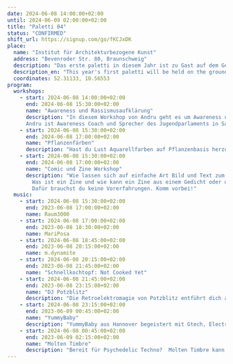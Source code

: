 ```yaml
---
date: 2024-06-08 14:00:00+02:00
until: 2024-06-09 02:00:00+02:00
title: "Paletti 04"
status: "CONFIRMED"
shift_url: https://signup.com/go/fKCJxDK
place:
  name: "Institut für Architekturbezogene Kunst"
  address: "Bevenroder Str. 80, Braunschweig"
  description: "Das erste paletti in diesem Jahr ist zu Gast auf dem Gelände des Institut für Architekturbezogene Kunst im Querumer Forst."
  description_en: "This year's first paletti will be held on the grounds of the Institute of Architecture Related Art in Querumer Forst."
  coordinates: 52.31133, 10.56553
program:
  workshops:
    - start: 2024-06-08 14:00:00+02:00
      end: 2024-06-08 15:30:00+02:00
      name: "Awareness und Rassismusaufklärung"
      description: "In diesem Workshop von Andru geht es um Awareness und Rassismus.
      Andru ist Awareness Coach und Sprecher des Jugendparlaments in Salzgitter."
    - start: 2024-06-08 15:30:00+02:00
      end: 2024-06-08 17:00:00+02:00
      name: "Pflanzenfärben"
      description: "Hast du Lust Aquarellfarben auf Pflanzenbasis herzustellen und die Grundlagen der Aquarellmalerei zu lernen? Dann bist du bei diesem Workshop von Cindy gernau richtig!"
    - start: 2024-06-08 15:30:00+02:00
      end: 2024-06-08 17:00:00+02:00
      name: "Comic und Zine Workshop"
      description: "Wie lassen sich auf einfache Art Bild und Text zum Geschichtenerzählen verknüpfen?
        Was ist ein Zine und wie kann ein Zine aus einem Gedicht oder der Lieblings-Songzeile entstehen? Alles dies kannst du in diesem Workshop erkunden und ausprobieren. Im Workshop kannst du gemeinsam mit Lucie kleine Comic-Strips basteln. 
        Dafür brauchst du keine Vorerfahrungen. Komm vorbei!"
  music:
    - start: 2024-06-08 15:30:00+02:00
      end: 2023-06-08 17:00:00+02:00
      name: Raum3000
    - start: 2024-06-08 17:00:00+02:00
      end: 2023-06-08 18:30:00+02:00
      name: MariPosa
    - start: 2024-06-08 18:45:00+02:00
      end: 2023-06-08 20:15:00+02:00
      name: m.dynamite
    - start: 2024-06-08 20:15:00+02:00
      end: 2023-06-08 21:45:00+02:00
      name: "Schnellkochtopf: Not Cooked Yet"
    - start: 2024-06-08 21:45:00+02:00
      end: 2023-06-08 23:15:00+02:00
      name: "DJ Potzblitz"
      description: "Die Retroelektromagie von Potzblitz entführt dich auf eine Zeitreise durch die pulsierenden Synthesizer-Klänge der 80 Jahre. Der virtuose Mix aus nostalgischen Beats, hypnotischen Melodien und elektrisierenden Rhythmen lässt die Tanzfläche zusammen mit deinen Tanzeinlagen erbeben. Wie eine Reise in ein pixeliges Videospiel, bei dem du den Highscore der shiny Vibes knacken kannst. Ob du ein Kind der 80er bist oder einfach nur den Groove der Vergangenheit liebst, du wirst es fühlen: Potzblitz, its a magic musicmatch!"
    - start: 2024-06-08 23:15:00+02:00
      end: 2023-06-09 00:45:00+02:00
      name: "YummyBaby"
      description: "YummyBaby aus Hannover begeistert mit Gtech, Electro und Breakbeat. Ihre energetischen Sets bringen jede Tanzfläche zum Kochen."
    - start: 2024-06-08 00:45:00+02:00
      end: 2023-06-09 02:15:00+02:00
      name: "Molten Timbre"
      description: "Bereit für Psychedelic Techno?  Molten Timbre kann euch mit einer Mischung aus hypnotisch-minimalistischen und psychedelischen Klängen sowie treibenden oder groovigen Beats begeistern. Seine musikalische Reise entführt euch in fesselnde Klanglandschaften, die zum Tanzen und Träumen einladen."
---
```

